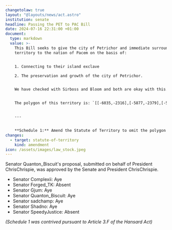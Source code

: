 ```yaml
---
changetolaw: true
layout: "@layouts/news/act.astro"
institution: senate
headline: Passing the PET to PAC Bill
date: 2024-07-16 22:31:00 +01:00
document:
  type: markdown
  value: >-
    This Bill seeks to give the city of Petrichor and immediate surrounding
    territory to the nation of Pacem on the basis of: 


    1. Connecting to their island exclave 

    2. The preservation and growth of the city of Petrichor. 


    We have checked with Sirboss and Bloom and both are okay with this.


    The polygon of this territory is: `[[-6035,-2316],[-5877,-2379],[-5843,-2352],[-5808,-2336],[-5723,-2248],[-5723,-2196],[-5761,-2151],[-5764,-1984],[-5840,-1844],[-5884,-1858],[-5909,-1895],[-5936,-1924],[-5984,-1929],[-5983,-2168],[-5992,-2227],[-6015,-2256],[-6030,-2291]]`


    ---


    **Schedule 1:** Amend the Statute of Territory to omit the polygon for Petrichor City.
changes:
  - target: statute-of-territory
    kind: amendment
icon: /assets/images/law_stock.jpeg
---
```

Senator Quanton_Biscuit's proposal, submitted on behalf of President ChrisChrispie, was approved by the Senate and President ChrisChrispie.<!--more-->

- Senator Complexii: Aye
- Senator Forged_TK: Absent
- Senator Gjum: Aye
- Senator Quanton_Biscuit: Aye
- Senator sadchamp: Aye
- Senator Shadno: Aye
- Senator SpeedyJustice: Absent

*(Schedule 1 was contrived pursuant to Article 3.F of the Hansard Act)*
